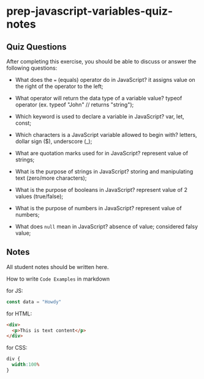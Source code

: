 # prep-javascript-variables-quiz-notes

## Quiz Questions

After completing this exercise, you should be able to discuss or answer the following questions:

- What does the `=` (equals) operator do in JavaScript?
it assigns value on the right of the operator to the left;

- What operator will return the data type of a variable value?
typeof operator (ex. typeof "John" // returns "string");

- Which keyword is used to declare a variable in JavaScript?
var, let, const;

- Which characters is a JavaScript variable allowed to begin with?
letters, dollar sign ($), underscore (_);

- What are quotation marks used for in JavaScript?
represent value of strings;

- What is the purpose of strings in JavaScript?
storing and manipulating text (zero/more characters);

- What is the purpose of booleans in JavaScript?
represent value of 2 values (true/false);

- What is the purpose of numbers in JavaScript?
represent value of numbers;

- What does `null` mean in JavaScript?
absence of value; considered falsy value;

## Notes

All student notes should be written here.


How to write `Code Examples` in markdown

for JS:
```javascript
const data = "Howdy"
```

for HTML:
```html
<div>
  <p>This is text content</p>
</div>
```

for CSS:
```css
div {
  width:100%
}
```
